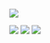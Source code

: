 <p>
<img src="https://img.shields.io/static/v1?label=language&message=Java&color=blue"/>
</p>

![](https://github-readme-stats.vercel.app/api?username=jdfcc&show_icons=true&theme=dark&count_private=true)
![](https://github-readme-stats.vercel.app/api/top-langs/?username=jdfcc&theme=dark&layout=compact)
![](https://activity-graph.herokuapp.com/graph?username=jdfcc&theme=github)
